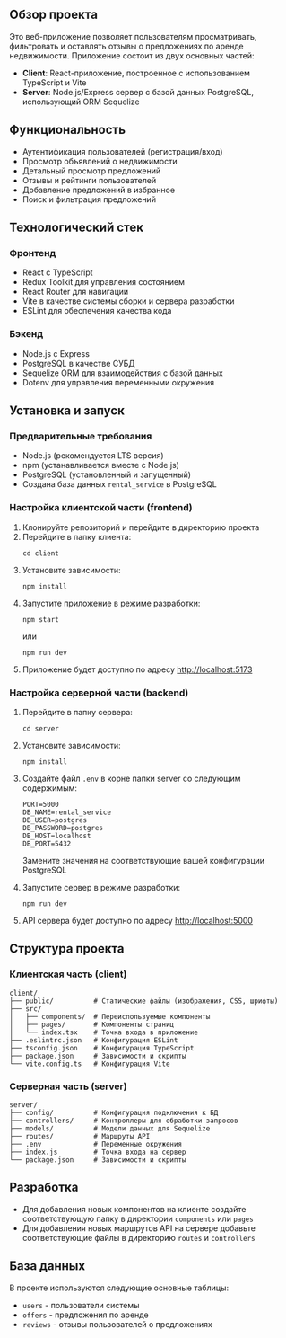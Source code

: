 ## Обзор проекта

Это веб-приложение позволяет пользователям просматривать, фильтровать и оставлять отзывы о предложениях по аренде недвижимости. Приложение состоит из двух основных частей:

- **Client**: React-приложение, построенное с использованием TypeScript и Vite
- **Server**: Node.js/Express сервер с базой данных PostgreSQL, использующий ORM Sequelize

## Функциональность

- Аутентификация пользователей (регистрация/вход)
- Просмотр объявлений о недвижимости
- Детальный просмотр предложений
- Отзывы и рейтинги пользователей
- Добавление предложений в избранное
- Поиск и фильтрация предложений

## Технологический стек

### Фронтенд
- React с TypeScript
- Redux Toolkit для управления состоянием
- React Router для навигации
- Vite в качестве системы сборки и сервера разработки
- ESLint для обеспечения качества кода

### Бэкенд
- Node.js с Express
- PostgreSQL в качестве СУБД
- Sequelize ORM для взаимодействия с базой данных
- Dotenv для управления переменными окружения

## Установка и запуск

### Предварительные требования

- Node.js (рекомендуется LTS версия)
- npm (устанавливается вместе с Node.js)
- PostgreSQL (установленный и запущенный)
- Создана база данных `rental_service` в PostgreSQL

### Настройка клиентской части (frontend)

1. Клонируйте репозиторий и перейдите в директорию проекта
2. Перейдите в папку клиента:
   ```
   cd client
   ```
3. Установите зависимости:
   ```
   npm install
   ```
4. Запустите приложение в режиме разработки:
   ```
   npm start
   ```
   или
   ```
   npm run dev
   ```
5. Приложение будет доступно по адресу [http://localhost:5173](http://localhost:5173)

### Настройка серверной части (backend)

1. Перейдите в папку сервера:
   ```
   cd server
   ```
2. Установите зависимости:
   ```
   npm install
   ```
3. Создайте файл `.env` в корне папки server со следующим содержимым:
   ```
   PORT=5000
   DB_NAME=rental_service
   DB_USER=postgres
   DB_PASSWORD=postgres
   DB_HOST=localhost
   DB_PORT=5432
   ```
   Замените значения на соответствующие вашей конфигурации PostgreSQL

4. Запустите сервер в режиме разработки:
   ```
   npm run dev
   ```
5. API сервера будет доступно по адресу [http://localhost:5000](http://localhost:5000)

## Структура проекта

### Клиентская часть (client)

```
client/
├── public/          # Статические файлы (изображения, CSS, шрифты)
├── src/
│   ├── components/  # Переиспользуемые компоненты
│   ├── pages/       # Компоненты страниц
│   └── index.tsx    # Точка входа в приложение
├── .eslintrc.json   # Конфигурация ESLint
├── tsconfig.json    # Конфигурация TypeScript
├── package.json     # Зависимости и скрипты
└── vite.config.ts   # Конфигурация Vite
```

### Серверная часть (server)

```
server/
├── config/          # Конфигурация подключения к БД
├── controllers/     # Контроллеры для обработки запросов
├── models/          # Модели данных для Sequelize
├── routes/          # Маршруты API
├── .env             # Переменные окружения
├── index.js         # Точка входа на сервер
└── package.json     # Зависимости и скрипты
```

## Разработка

- Для добавления новых компонентов на клиенте создайте соответствующую папку в директории `components` или `pages`
- Для добавления новых маршрутов API на сервере добавьте соответствующие файлы в директорию `routes` и `controllers`

## База данных

В проекте используются следующие основные таблицы:
- `users` - пользователи системы
- `offers` - предложения по аренде
- `reviews` - отзывы пользователей о предложениях